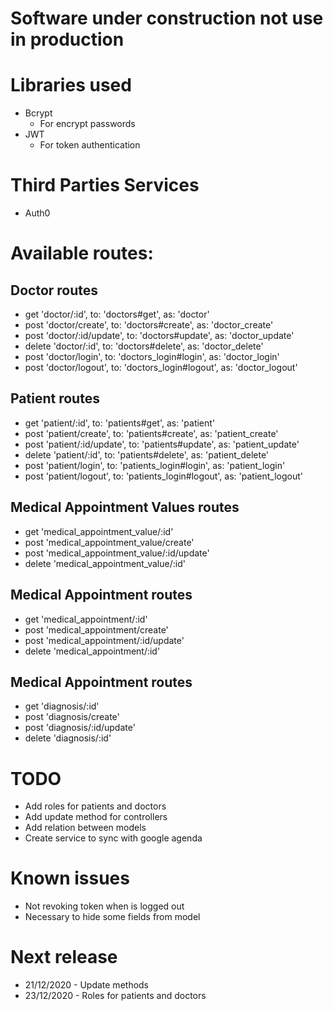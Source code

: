 # Software under construction not use in production

# Libraries used
* Bcrypt
    * For encrypt passwords
* JWT
    * For token authentication
  
# Third Parties Services
* Auth0

# Available routes:

## Doctor routes
* get 'doctor/:id', to: 'doctors#get', as: 'doctor'
* post 'doctor/create', to: 'doctors#create', as: 'doctor_create'
* post 'doctor/:id/update', to: 'doctors#update', as: 'doctor_update'
* delete 'doctor/:id', to: 'doctors#delete', as: 'doctor_delete'
* post 'doctor/login', to: 'doctors_login#login', as: 'doctor_login'
* post 'doctor/logout', to: 'doctors_login#logout', as: 'doctor_logout'

## Patient routes
* get 'patient/:id', to: 'patients#get', as: 'patient'
* post 'patient/create', to: 'patients#create', as: 'patient_create'
* post 'patient/:id/update', to: 'patients#update', as: 'patient_update'
* delete 'patient/:id', to: 'patients#delete', as: 'patient_delete'
* post 'patient/login', to: 'patients_login#login', as: 'patient_login'
* post 'patient/logout', to: 'patients_login#logout', as: 'patient_logout'

## Medical Appointment Values routes
* get 'medical_appointment_value/:id'
* post 'medical_appointment_value/create'
* post 'medical_appointment_value/:id/update'
* delete 'medical_appointment_value/:id'

## Medical Appointment routes
* get 'medical_appointment/:id'
* post 'medical_appointment/create'
* post 'medical_appointment/:id/update'
* delete 'medical_appointment/:id'

## Medical Appointment routes
* get 'diagnosis/:id'
* post 'diagnosis/create'
* post 'diagnosis/:id/update'
* delete 'diagnosis/:id'

# TODO
* Add roles for patients and doctors
* Add update method for controllers
* Add relation between models
* Create service to sync with google agenda

# Known issues
* Not revoking token when is logged out
* Necessary to hide some fields from model

# Next release
* 21/12/2020 - Update methods
* 23/12/2020 - Roles for patients and doctors